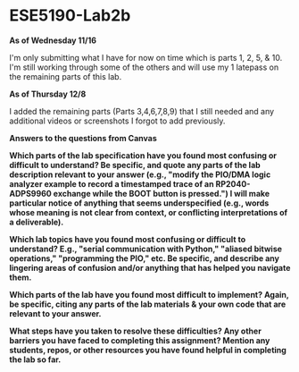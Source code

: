 # ESE5190-Lab2b

**As of Wednesday 11/16**

I'm only submitting what I have for now on time which is parts 1, 2, 5, & 10. I'm still working through some of the others and will use my 1 latepass on the remaining parts of this lab. 


**As of Thursday 12/8**

I added the remaining parts (Parts 3,4,6,7,8,9) that I still needed and any additional videos or screenshots I forgot to add previously.


**Answers to the questions from Canvas**

**Which parts of the lab specification have you found most confusing or difficult to understand? Be specific, and quote any parts of the lab description relevant to your answer (e.g., "modify the PIO/DMA logic analyzer example to record a timestamped trace of an RP2040-ADPS9960 exchange while the BOOT button is pressed.") I will make particular notice of anything that seems underspecified (e.g., words whose meaning is not clear from context, or conflicting interpretations of a deliverable).**





**Which lab topics have you found most confusing or difficult to understand? E.g., "serial communication with Python," "aliased bitwise operations," "programming the PIO," etc. Be specific, and describe any lingering areas of confusion and/or anything that has helped you navigate them.**



**Which parts of the lab have you found most difficult to implement? Again, be specific, citing any parts of the lab materials & your own code that are relevant to your answer.**




**What steps have you taken to resolve these difficulties? Any other barriers you have faced to completing this assignment? Mention any students, repos, or other resources you have found helpful in completing the lab so far.**

